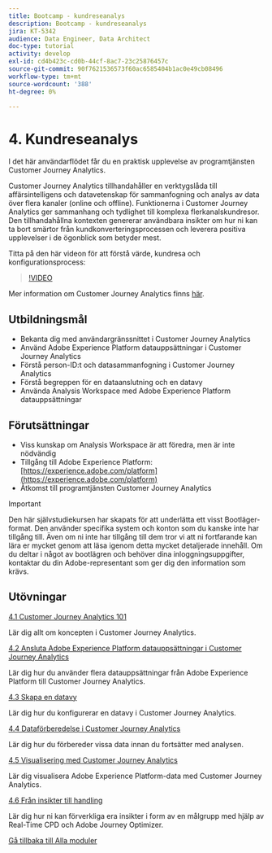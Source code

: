 ```yaml
---
title: Bootcamp - kundreseanalys
description: Bootcamp - kundreseanalys
jira: KT-5342
audience: Data Engineer, Data Architect
doc-type: tutorial
activity: develop
exl-id: cd4b423c-cd0b-44cf-8ac7-23c25876457c
source-git-commit: 90f7621536573f60ac6585404b1ac0e49cb08496
workflow-type: tm+mt
source-wordcount: '388'
ht-degree: 0%

---
```


# 4. Kundreseanalys

I det här användarflödet får du en praktisk upplevelse av programtjänsten Customer Journey Analytics.

Customer Journey Analytics tillhandahåller en verktygslåda till affärsintelligens och datavetenskap för sammanfogning och analys av data över flera kanaler (online och offline). Funktionerna i Customer Journey Analytics ger sammanhang och tydlighet till komplexa flerkanalskundresor. Den tillhandahållna kontexten genererar användbara insikter om hur ni kan ta bort smärtor från kundkonverteringsprocessen och leverera positiva upplevelser i de ögonblick som betyder mest.

Titta på den här videon för att förstå värde, kundresa och konfigurationsprocess:

>[!VIDEO](https://video.tv.adobe.com/v/327188?quality=12&learn=on)

Mer information om Customer Journey Analytics finns [här](https://spark.adobe.com/page/t62eiRu9l6iWJ/).

## Utbildningsmål

- Bekanta dig med användargränssnittet i Customer Journey Analytics
- Använd Adobe Experience Platform datauppsättningar i Customer Journey Analytics
- Förstå person-ID:t och datasammanfogning i Customer Journey Analytics
- Förstå begreppen för en dataanslutning och en datavy
- Använda Analysis Workspace med Adobe Experience Platform datauppsättningar

## Förutsättningar

- Viss kunskap om Analysis Workspace är att föredra, men är inte nödvändig
- Tillgång till Adobe Experience Platform: [https://experience.adobe.com/platform](https://experience.adobe.com/platform)
- Åtkomst till programtjänsten Customer Journey Analytics

>[!IMPORTANT]
>
>Den här självstudiekursen har skapats för att underlätta ett visst Bootläger-format. Den använder specifika system och konton som du kanske inte har tillgång till. Även om ni inte har tillgång till dem tror vi att ni fortfarande kan lära er mycket genom att läsa igenom detta mycket detaljerade innehåll. Om du deltar i något av bootlägren och behöver dina inloggningsuppgifter, kontaktar du din Adobe-representant som ger dig den information som krävs.

## Utövningar

[4.1 Customer Journey Analytics 101](./ex1.md)

Lär dig allt om koncepten i Customer Journey Analytics.

[4.2 Ansluta Adobe Experience Platform datauppsättningar i Customer Journey Analytics](./ex2.md)

Lär dig hur du använder flera datauppsättningar från Adobe Experience Platform till Customer Journey Analytics.

[4.3 Skapa en datavy](./ex3.md)

Lär dig hur du konfigurerar en datavy i Customer Journey Analytics.

[4.4 Dataförberedelse i Customer Journey Analytics](./ex4.md)

Lär dig hur du förbereder vissa data innan du fortsätter med analysen.

[4.5 Visualisering med Customer Journey Analytics](./ex5.md)

Lär dig visualisera Adobe Experience Platform-data med Customer Journey Analytics.

[4.6 Från insikter till handling](./ex6.md)

Lär dig hur ni kan förverkliga era insikter i form av en målgrupp med hjälp av Real-Time CPD och Adobe Journey Optimizer.

[Gå tillbaka till Alla moduler](../../overview.md)
